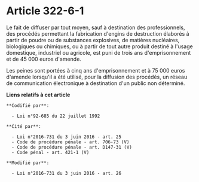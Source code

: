 # Article 322-6-1

Le fait de diffuser par tout moyen, sauf à destination des professionnels, des procédés permettant la fabrication d'engins de
destruction élaborés à partir de poudre ou de substances explosives, de matières nucléaires, biologiques ou chimiques, ou à
partir de tout autre produit destiné à l'usage domestique, industriel ou agricole, est puni de trois ans d'emprisonnement et
de 45 000 euros d'amende.

Les peines sont portées à cinq ans d'emprisonnement et à 75 000 euros d'amende lorsqu'il a été utilisé, pour la diffusion des
procédés, un réseau de communication électronique à destination d'un public non déterminé.

**Liens relatifs à cet article**

	**Codifié par**:

	  - Loi n°92-685 du 22 juillet 1992

	**Cité par**:

	  - Loi n°2016-731 du 3 juin 2016 - art. 25
	  - Code de procédure pénale - art. 706-73 (V)
	  - Code de procédure pénale - art. D147-31 (V)
	  - Code pénal - art. 421-1 (V)

	**Modifié par**:

	  - Loi n°2016-731 du 3 juin 2016 - art. 26
